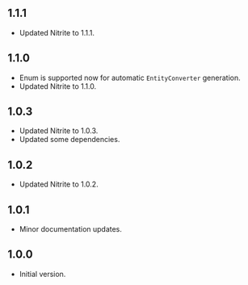 ## 1.1.1

- Updated Nitrite to 1.1.1.

## 1.1.0

- Enum is supported now for automatic `EntityConverter` generation.
- Updated Nitrite to 1.1.0.

## 1.0.3

- Updated Nitrite to 1.0.3.
- Updated some dependencies.

## 1.0.2

- Updated Nitrite to 1.0.2.

## 1.0.1

- Minor documentation updates.

## 1.0.0

- Initial version.